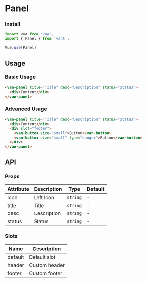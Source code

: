 # Panel

### Install

``` javascript
import Vue from 'vue';
import { Panel } from 'vant';

Vue.use(Panel);
```

## Usage

### Basic Usage

```html
<van-panel title="Title" desc="Description" status="Status">
  <div>Content</div>
</van-panel>
```

### Advanced Usage

```html
<van-panel title="Title" desc="Description" status="Status">
  <div>Content</div>
  <div slot="footer">
    <van-button size="small">Button</van-button>
    <van-button size="small" type="danger">Button</van-button>
  </div>
</van-panel>
```

## API

### Props

| Attribute | Description | Type | Default |
|------|------|------|------|
| icon | Left Icon | `string` | - |
| title | Title | `string` | - |
| desc | Description | `string` | - |
| status | Status | `string` | - |

### Slots

| Name | Description |
|------|------|
| default | Default slot |
| header | Custom header |
| footer | Custom footer |
